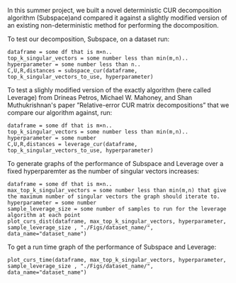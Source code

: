 In this summer project, we built a novel deterministic CUR decomposition algorithm (Subspace)and compared it against a slightly modified version of an existing non-deterministic method for performing the docomposition.

To test our decomposition, Subspace, on a dataset run:
```
dataframe = some df that is m×n..
top_k_singular_vectors = some number less than min(m,n)..
hyperparameter = some number less than n..
C,U,R,distances = subspace_cur(dataframe, top_k_singular_vectors_to_use, hyperparameter)
```
To test a slighly modified version of the exactly algorithm (here called Leverage) from Drineas Petros, Michael W. Mahoney, and Shan Muthukrishnan's paper ”Relative-error CUR matrix decompositions” that we compare our algorithm against, run:
```
dataframe = some df that is m×n..
top_k_singular_vectors = some number less than min(m,n)..
hyperparameter = some number
C,U,R,distances = leverage_cur(dataframe, top_k_singular_vectors_to_use, hyperparameter)
```
To generate graphs of the performance of Subspace and Leverage over a fixed hyperparemter as the number of singular vectors increases:
```
dataframe = some df that is m×n..
max_top_k_singular_vectors = some number less than min(m,n) that give the maximum number of singular vectors the graph should iterate to.
hyperparameter = some number
sample_leverage_size = some number of samples to run for the leverage algorithm at each point
plot_curs_dist(dataframe, max_top_k_singular_vectors, hyperparameter, sample_leverage_size , "./Figs/dataset_name/", data_name="dataset_name")
```
To get a run time graph of the performance of Subspace and Leverage:
```
plot_curs_time(dataframe, max_top_k_singular_vectors, hyperparameter, sample_leverage_size , "./Figs/dataset_name/", data_name="dataset_name")
```